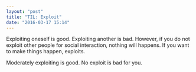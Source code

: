 ```yaml
---
layout: "post"
title: "TIL: Exploit"
date: "2016-03-17 15:14"
---
```


Exploiting oneself is good.
Exploiting another is bad.
However, if you do not exploit other people for social interaction, nothing will happens.
If you want to make things happen, exploits.

Moderately exploiting is good.
No exploit is bad for you.
